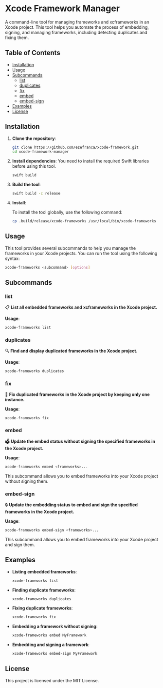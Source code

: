 
# Xcode Framework Manager

A command-line tool for managing frameworks and xcframeworks in an Xcode project. This tool helps you automate the process of embedding, signing, and managing frameworks, including detecting duplicates and fixing them.

## Table of Contents

- [Installation](#installation)
- [Usage](#usage)
- [Subcommands](#subcommands)
  - [list](#list)
  - [duplicates](#duplicates)
  - [fix](#fix)
  - [embed](#embed)
  - [embed-sign](#embed-sign)
- [Examples](#examples)
- [License](#license)

## Installation

1. **Clone the repository**:

   ```bash
   git clone https://github.com/ezefranca/xcode-framework.git
   cd xcode-framework-manager
   ```

2. **Install dependencies**:
   You need to install the required Swift libraries before using this tool.

   ```bash
   swift build
   ```

3. **Build the tool**:

   ```bash
   swift build -c release
   ```

4. **Install**:

   To install the tool globally, use the following command:

   ```bash
   cp .build/release/xcode-frameworks /usr/local/bin/xcode-frameworks
   ```

## Usage

This tool provides several subcommands to help you manage the frameworks in your Xcode projects. You can run the tool using the following syntax:

```bash
xcode-frameworks <subcommand> [options]
```

## Subcommands

### list

📋 **List all embedded frameworks and xcframeworks in the Xcode project.**

**Usage**:

```bash
xcode-frameworks list
```

### duplicates

🔍 **Find and display duplicated frameworks in the Xcode project.**

**Usage**:

```bash
xcode-frameworks duplicates
```

### fix

🔧 **Fix duplicated frameworks in the Xcode project by keeping only one instance.**

**Usage**:

```bash
xcode-frameworks fix
```

### embed

🗳️ **Update the embed status without signing the specified frameworks in the Xcode project.**

**Usage**:

```bash
xcode-frameworks embed <frameworks>...
```

This subcommand allows you to embed frameworks into your Xcode project without signing them.

### embed-sign

🔒 **Update the embedding status to embed and sign the specified frameworks in the Xcode project.**

**Usage**:

```bash
xcode-frameworks embed-sign <frameworks>...
```

This subcommand allows you to embed frameworks into your Xcode project and sign them.

## Examples

- **Listing embedded frameworks**:

  ```bash
  xcode-frameworks list
  ```

- **Finding duplicate frameworks**:

  ```bash
  xcode-frameworks duplicates
  ```

- **Fixing duplicate frameworks**:

  ```bash
  xcode-frameworks fix
  ```

- **Embedding a framework without signing**:

  ```bash
  xcode-frameworks embed MyFramework
  ```

- **Embedding and signing a framework**:

  ```bash
  xcode-frameworks embed-sign MyFramework
  ```

## License

This project is licensed under the MIT License.
